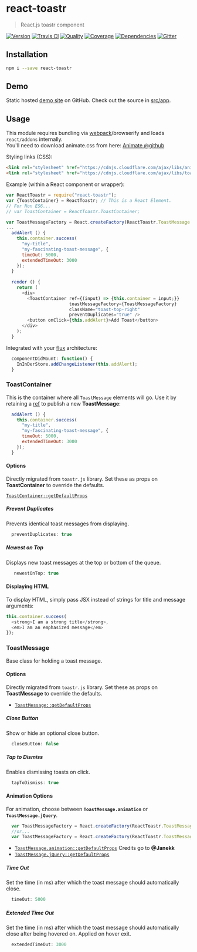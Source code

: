 # react-toastr
> React.js toastr component

[![Version][npm-image]][npm-url] [![Travis CI][travis-image]][travis-url] [![Quality][codeclimate-image]][codeclimate-url] [![Coverage][codeclimate-coverage-image]][codeclimate-coverage-url] [![Dependencies][gemnasium-image]][gemnasium-url] [![Gitter][gitter-image]][gitter-url]


## Installation

```sh
npm i --save react-toastr
```


## Demo

Static hosted [demo site][demo] on GitHub. Check out the source in [src/app][src/app].


## Usage

This module requires bundling via [webpack][webpack]/browserify and loads `react/addons` internally.  
You'll need to download animate.css from here: [Animate @github](https://raw.github.com/daneden/animate.css/master/animate.css)

Styling links (CSS):

```html
<link rel="stylesheet" href="https://cdnjs.cloudflare.com/ajax/libs/animate.css/3.5.2/animate.min.css">
<link rel="stylesheet" href="https://cdnjs.cloudflare.com/ajax/libs/toastr.js/2.1.3/toastr.min.css">
```

Example (within a React component or wrapper):
```javascript
var ReactToastr = require("react-toastr");
var {ToastContainer} = ReactToastr; // This is a React Element.
// For Non ES6...
// var ToastContainer = ReactToastr.ToastContainer;

var ToastMessageFactory = React.createFactory(ReactToastr.ToastMessage.animation);
...
  addAlert () {
    this.container.success(
      "my-title",
      "my-fascinating-toast-message", {
      timeOut: 5000,
      extendedTimeOut: 3000
    });
  }
  
  render () {
    return (
      <div>
        <ToastContainer ref={(input) => {this.container = input;}}
                        toastMessageFactory={ToastMessageFactory}
                        className="toast-top-right"
                        preventDuplicates="true" />
        <button onClick={this.addAlert}>Add Toast</button>
      </div>
    );
  }
```

Integrated with your [flux][flux] architecture:

```javascript
  componentDidMount: function() {
    InInDerStore.addChangeListener(this.addAlert);
  }
```

### ToastContainer

This is the container where all `ToastMessage` elements will go. Use it by retaining a [ref][react-ref] to publish a new **ToastMessage**:

```javascript
  addAlert () {
    this.container.success(
      "my-title",
      "my-fascinating-toast-message", {
      timeOut: 5000,
      extendedTimeOut: 3000
    });
  }
```

#### Options

Directly migrated from `toastr.js` library. Set these as props on **ToastContainer** to override the defaults.

[`ToastContainer::getDefaultProps`](http://git.io/RagItA)

##### Prevent Duplicates

Prevents identical toast messages from displaying.

```javascript
  preventDuplicates: true
```

##### Newest on Top

Displays new toast messages at the top or bottom of the queue.

```javascript
   newestOnTop: true
```

#### Displaying HTML

To display HTML, simply pass JSX instead of strings for title and message arguments:

```javascript
this.container.success(
  <strong>I am a strong title</strong>,
  <em>I am an emphasized message</em>
});
```

### ToastMessage

Base class for holding a toast message.

#### Options

Directly migrated from `toastr.js` library. Set these as props on **ToastMessage** to override the defaults.

* [`ToastMessage::getDefaultProps`](http://git.io/90CzSA)

##### Close Button

Show or hide an optional close button.

```javascript
  closeButton: false
```

##### Tap to Dismiss

Enables dismissing toasts on click.

```javascript
  tapToDismiss: true
```

#### Animation Options

For animation, choose between **`ToastMessage.animation`** or **`ToastMessage.jQuery`**.

```javascript
  var ToastMessageFactory = React.createFactory(ReactToastr.ToastMessage.animation);
  //or...
  var ToastMessageFactory = React.createFactory(ReactToastr.ToastMessage.jQuery);
```

* [`ToastMessage.animation::getDefaultProps`](http://git.io/vU2sz)
  Credits go to **@Janekk**
* [`ToastMessage.jQuery::getDefaultProps`](http://git.io/YcbXvA)

##### Time Out

Set the time (in ms) after which the toast message should automatically close.

```javascript
  timeOut: 5000
```
##### Extended Time Out

Set the time (in ms) after which the toast message should automatically close after being hovered on. Applied on hover exit.

```javascript
  extendedTimeOut: 3000
```

[npm-image]: https://img.shields.io/npm/v/react-toastr.svg?style=flat-square
[npm-url]: https://www.npmjs.org/package/react-toastr

[travis-image]: https://img.shields.io/travis/tomchentw/react-toastr.svg?style=flat-square
[travis-url]: https://travis-ci.org/tomchentw/react-toastr
[codeclimate-image]: https://img.shields.io/codeclimate/github/tomchentw/react-toastr.svg?style=flat-square
[codeclimate-url]: https://codeclimate.com/github/tomchentw/react-toastr
[codeclimate-coverage-image]: https://img.shields.io/codeclimate/coverage/github/tomchentw/react-toastr.svg?style=flat-square
[codeclimate-coverage-url]: https://codeclimate.com/github/tomchentw/react-toastr
[gemnasium-image]: https://img.shields.io/gemnasium/tomchentw/react-toastr.svg?style=flat-square
[gemnasium-url]: https://gemnasium.com/tomchentw/react-toastr
[gitter-image]: https://badges.gitter.im/Join%20Chat.svg
[gitter-url]: https://gitter.im/tomchentw/react-toastr?utm_source=badge&utm_medium=badge&utm_campaign=pr-badge&utm_content=badge


[demo]: https://tomchentw.github.io/react-toastr/
[src/app]: https://github.com/tomchentw/react-toastr/tree/master/src/app
[webpack]: https://webpack.github.io/docs/tutorials/getting-started/
[react-ref]: https://facebook.github.io/react/docs/more-about-refs.html
[flux]: https://facebook.github.io/flux/docs/overview.html
